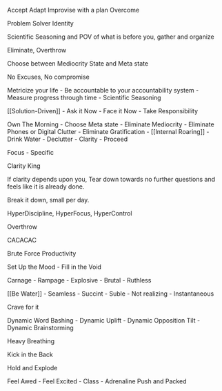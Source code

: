 Accept Adapt Improvise with a plan Overcome

Problem Solver Identity

Scientific Seasoning and POV of what is before you, gather and organize

Eliminate, Overthrow

Choose between Mediocrity State and Meta state

No Excuses, No compromise

Metricize your life - Be accountable to your accountability system - Measure progress through time - Scientific Seasoning

[[Solution-Driven]] - Ask it Now - Face it Now - Take Responsibility 

Own The Morning - Choose Meta state - Eliminate Mediocrity - Eliminate Phones or Digital Clutter - Eliminate Gratification - [[Internal Roaring]] - Drink Water - Declutter - Clarity - Proceed

Focus - Specific

Clarity King

If clarity depends upon you, Tear down towards no further questions and feels like it is already done.

Break it down, small per day.

HyperDiscipline, HyperFocus, HyperControl

Overthrow

CACACAC

Brute Force Productivity

Set Up the Mood - Fill in the Void

Carnage - Rampage - Explosive - Brutal - Ruthless

[[Be Water]] - Seamless - Succint - Suble - Not realizing - Instantaneous

Crave for it

Dynamic Word Bashing - Dynamic Uplift - Dynamic Opposition Tilt - Dynamic Brainstorming

Heavy Breathing

Kick in the Back

Hold and Explode

Feel Awed - Feel Excited - Class - Adrenaline Push and Packed



